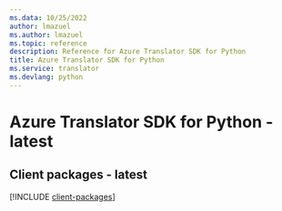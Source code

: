 ```yaml
---
ms.data: 10/25/2022
author: lmazuel
ms.author: lmazuel
ms.topic: reference
description: Reference for Azure Translator SDK for Python
title: Azure Translator SDK for Python
ms.service: translator
ms.devlang: python
---
```

# Azure Translator SDK for Python - latest

## Client packages - latest
[!INCLUDE [client-packages](translator-client-index.md)]
